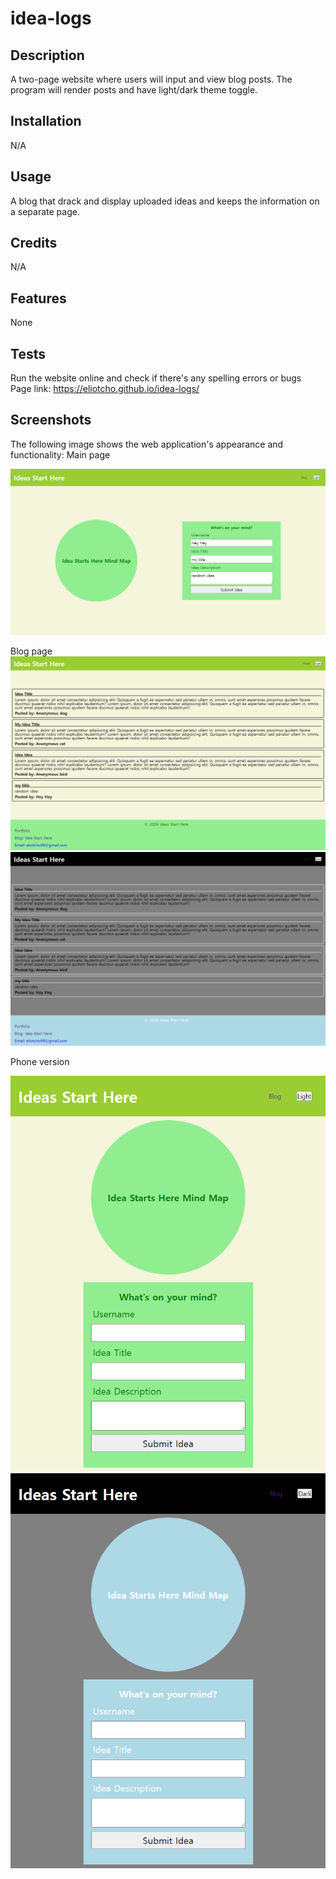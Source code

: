 # idea-logs

## Description

A two-page website where users will input and view blog posts. The program will render posts and have light/dark theme toggle.

## Installation

N/A

## Usage

A blog that drack and display uploaded ideas and keeps the information on a separate page.

## Credits

N/A

## Features

None

## Tests

Run the website online and check if there's any spelling errors or bugs\
Page link: https://eliotcho.github.io/idea-logs/

## Screenshots

The following image shows the web application's appearance and functionality:
Main page

![Screenshot of main page](./assets/images/homepage.png)

Blog page
![Screenshot of blog page in light mode](./assets/images/blog_light.png)
![Screenshot of blog page in dark mode](./assets/images/blog_dark.png)


Phone version

![Screenshot of smaller page in light mode](./assets/images/small_light.png)
![Screenshot of smaller page in dark mode](./assets/images/small_dark.png)